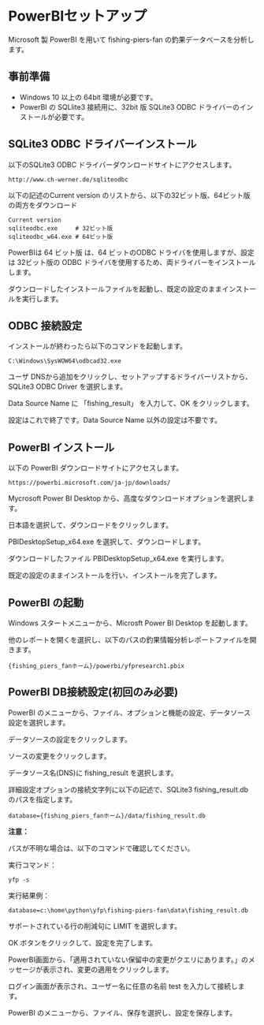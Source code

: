 # PowerBIセットアップ

Microsoft 製 PowerBI を用いて fishing-piers-fan の釣果データベースを分析します。

## 事前準備

* Windows 10 以上の 64bit 環境が必要です。
* PowerBI の SQLlite3 接続用に、32bit 版 SQLite3 ODBC ドライバーのインストールが必要です。

## SQLite3 ODBC ドライバーインストール

以下のSQLite3 ODBC ドライバーダウンロードサイトにアクセスします。

```
http://www.ch-werner.de/sqliteodbc
```

以下の記述のCurrent version のリストから、以下の32ビット版、64ビット版の両方をダウンロード

```
Current version
sqliteodbc.exe     # 32ビット版
sqliteodbc_w64.exe # 64ビット版
```

PowerBIは 64 ビット版 は、64 ビットのODBC ドライバを使用しますが、設定は 32ビット版の ODBC ドライバを使用するため、両ドライバーをインストールします。

ダウンロードしたインストールファイルを起動し、既定の設定のままインストールを実行します。

## ODBC 接続設定

インストールが終わったら以下のコマンドを起動します。

```
C:\Windows\SysWOW64\odbcad32.exe
```

ユーザ DNSから追加をクリックし、セットアップするドライバーリストから、SQLite3 ODBC Driver を選択します。

Data Source Name に 「fishing_result」 を入力して、OK をクリックします。

設定はこれで終了です。Data Source Name 以外の設定は不要です。

## PowerBI インストール

以下の PowerBI ダウンロードサイトにアクセスします。

```
https://powerbi.microsoft.com/ja-jp/downloads/
```

Mycrosoft Power BI Desktop から、高度なダウンロードオプションを選択します。

日本語を選択して、ダウンロードをクリックします。

PBIDesktopSetup_x64.exe を選択して、ダウンロードします。

ダウンロードしたファイル PBIDesktopSetup_x64.exe を実行します。

既定の設定のままインストールを行い、インストールを完了します。

## PowerBI の起動

Windows スタートメニューから、Microsft Power BI Desktop を起動します。

他のレポートを開くを選択し、以下のパスの釣果情報分析レポートファイルを開きます。

```
{fishing_piers_fanホーム}/powerbi/yfpresearch1.pbix
```

## PowerBI DB接続設定(初回のみ必要)

PowerBI のメニューから、ファイル、オプションと機能の設定、データソース設定を選択します。

データソースの設定をクリックします。

ソースの変更をクリックします。

データソース名(DNS)に fishing_result を選択します。

詳細設定オプションの接続文字列に以下の記述で、SQLite3 fishing_result.db のパスを指定します。


```
database={fishing_piers_fanホーム}/data/fishing_result.db
```

**注意：** 

パスが不明な場合は、以下のコマンドで確認してください。

実行コマンド：
```shell
yfp -s
```

実行結果例：
```
database=c:\home\python\yfp\fishing-piers-fan\data\fishing_result.db
```

サポートされている行の削減句に LIMIT を選択します。

OK ボタンをクリックして、設定を完了します。

PowerBI画面から、「適用されていない保留中の変更がクエリにあります。」のメッセージが表示され、変更の適用をクリックします。

ログイン画面が表示され、ユーザー名に任意の名前 test を入力して接続します。

PowerBI のメニューから、ファイル、保存を選択し、設定を保存します。
